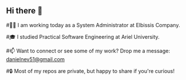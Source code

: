 ## Hi there 👋




#🕵️‍♀️ I am working today as a System Administrator at Elbissis Company.

#🎓 I studied Practical Software Engineering at Ariel University.

#📫 Want to connect or see some of my work? Drop me a message: danielnev51@gmail.com

#🔒 Most of my repos are private, but happy to share if you're curious!
